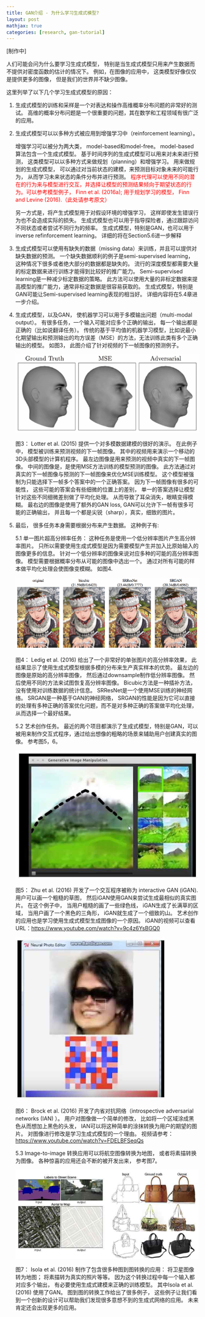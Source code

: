 ```yaml
---
title: GAN介绍 - 为什么学习生成式模型?
layout: post
mathjax: true
categories: [research, gan-tutorial]
---
```


[制作中]

人们可能会问为什么要学习生成式模型， 特别是当生成式模型只用来产生数据而不提供对密度函数的估计的情况下。 
例如，在图像的应用中， 这类模型好像仅仅是提供更多的图像， 但是我们的世界并不缺少图像。

这里列举了以下几个学习生成式模型的原因：
1. 生成式模型的训练和采样是一个对表达和操作高维概率分布问题的非常好的测试。 高维的概率分布问题是一个很重要的问题，其在数学和工程领域有很广泛的应用。 
2. 生成式模型可以以多种方式被应用到增强学习中（reinforcement learning）。 

   增强学习可以被分为两大类， model-based和model-free。
   model-based算法包含一个生成式模型。 基于时间序列的生成式模型可以用来对未来进行预测， 这类模型可以以多种方式来做规划（planning）和增强学习。
   用来做规划的生成式模型， 可以通过对当前状态的建模，来预测目标对象未来的可能行为， 从而学习未来状态的条件分布并进行预测。
   <span style="color:red">程序代理可以使用不同的潜在的行为来与模型进行交互，并选择让模型的预测结果倾向于期望状态的行为。可以参考模型例子， Finn et al. (2016a); 用于规划学习的模型， Finn and Levine (2016).（此处请参考原文）</span>
   
   另一方式是，将产生式模型用于对假设环境的增强学习， 这样即使发生错误行为也不会造成实际的损失。
   生成式模型也可以用于指导探险者，通过跟踪访问不同状态或者尝试不同行为的频率。
   生成式模型，特别是GAN，也可以用于inverse refinforcement learning。
   详细的将在Section5.6进一步解释

3. 生成式模型可以使用有缺失的数据（missing data）来训练，并且可以提供对缺失数据的预测。 一个缺失数据顺利的例子是semi-supervised learning， 这种情况下很多或者绝大部分的数据都是缺失的。 流行的深度模型都需要大量的标定数据来进行训练才能得到比较好的推广能力。 Semi-supervised learning是一种减少标定数据的策略。 此方法可以使用大量的非标定数据来提高模型的推广能力，通常非标定数据是很容易获取的。 生成式模型，特别是GAN可能让Semi-supervised learning表现的相当好。 详细内容将在5.4章进一步介绍。

4. 生成式模型，以及GAN， 使机器学习可以用于多模输出问题（multi-modal output）。 有很多任务，一个输入可能对应多个正确的输出， 每一个输出都是正确的（比如说翻译任务）。 传统的基于平均值的机器学习模型，比如说最小化期望输出和预测输出的均方误差（MSE）的方法，无法训练此类有多个正确输出的模型。 如图3， 此图介绍了针对视频的下一帧图像的预测例子。

   ![Figure 3](/images/201704/28/fig03.png)
   
   图3： Lotter et al. (2015) 提供一个对多模数据建模的很好的演示。 在此例子中， 模型被训练来预测视频的下一帧图像。 其中的视频用来演示一个移动的3D头部模型的计算机程序。 最左边图像是用来预测的视频中真实的下一帧图像。 中间的图像是，是使用MSE方法训练的模型预测的图像。 此方法通过对真实的下一帧图像与预测的下一帧图像来优化MSE训练模型。 这个模型被强制为只能选择下一帧多个答案中的一个正确答案。 因为下一帧图像有很多的可能性， 这些可能的答案会有些细微的位置上的差别， 单一的答案选择让模型针对这些不同细微差别做了平均化处理。 从而导致了耳朵消失，眼睛变得模糊。 最右边的图像是使用了额外的GAN loss, GAN可以允许下一帧有很多可能的正确输出， 并且每一个都是尖锐（sharp），真实，细致的图片。 

5. 最后， 很多任务本身需要根据分布来产生数据。 这种例子有:

   5.1 单一图片超高分辨率任务： 这种任务是使用一个低分辨率图片产生高分辨率图片。 只所以需要使用生成式模型是因为需要模型产生并加入比原始输入的图像更多的信息。 针对一个低分辨率的图像来说对应多种的可能的高分辨率图像。 模型需要根据概率分布从可能的图像中选出一个。 通过对所有可能的样本做平均化处理会使图像变模糊。 如图4.

      ![Figure 4](/images/201704/28/fig04.png)
      
      图4： Ledig et al. (2016) 给出了一个非常好的单张图片的高分辨率效果， 此结果显示了使用生成式模型根据多模的分布来生产真实样本的优势。 最左边的图像是原始的高分辨率图像， 然后通过downsample制作低分辨率图像。 然后使用不同的方法来试图恢复高分辨率图像。 Bicubic方法是一种插补方法，没有使用对训练数据的统计信息。 SRResNet是一个使用MSE训练的神经网络。 SRGAN是一种基于GAN的神经网络， SRGAN的性能是因为它可以直接的处理有多种正确的答案优化问题，而不是对多种正确的答案做平均化处理，从而选择一个最好结果。
  
   5.2 艺术创作任务。 最近的两个项目都演示了生成式模型，特别是GAN，可以被用来制作交互式程序，通过给出想像的粗略的场景来辅助用户创建真实的图像。 参考图5，6。
  
      ![Figure 5](/images/201704/28/fig05.jpg)
      
      图5： Zhu et al. (2016) 开发了一个交互程序被称为 interactive GAN (iGAN). 用户可以画一个粗糙的草图， 然后iGAN使用GAN来尝试生成最相似的真实图片。 在这个例子中， 当用户粗糙的画了一些绿色线， iGAN生成了长满草的区域， 当用户画了一个黑色的三角形， iGAN就生成了一个细致的山。 艺术创作的应用也是学习使用生成式模型生成图像的一个原因。 iGAN的视频可以查看URL：https://www.youtube.com/watch?v=9c4z6YsBGQ0
      
      ![Figure 6](/images/201704/28/fig06.jpg)
      
      图6： Brock et al. (2016) 开发了内省对抗网络（introspective adversarial networks (IAN) ）。 用户对图像做一个简单的修改， 比如将一个区域涂成黑色从而想加上黑色的头发， IAN可以将这种简单的涂抹转换为用户的期望的图片。 对图像进行修改是学习生成式模型的一个理由。 视频请参考：https://www.youtube.com/watch?v=FDELBFSeqQs
  
   5.3 Image-to-image 转换应用可以将航空图像转换为地图， 或者将素描转换为图像。 各种惊喜的应用还会不断的被开发出来， 参考图7。
      
      ![Figure 7](/images/201704/28/fig07.jpg)
      
      图7： Isola et al. (2016) 制作了包含很多种图到图转换的应用： 将卫星图像转为地图； 将素描转为真实的照片等等。 因为这个转换过程中每一个输入都对应多个输出， 有必要使用生成式建模来正确的训练模型。 其中Isola et al. (2016) 使用了GAN。 图到图的转换工作给出了很多例子， 这些例子让我们看到一个创新的设计可以帮助我们发现很多意想不到的生成式网络的应用。 未来肯定还会出现更多的应用。
